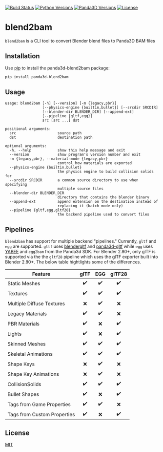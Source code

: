 [![Build Status](https://travis-ci.org/Moguri/blend2bam.svg?branch=master)](https://travis-ci.org/Moguri/blend2bam)
[![Python Versions](https://img.shields.io/pypi/pyversions/panda3d-blend2bam.svg)](https://pypi.org/project/panda3d-blend2bam/)
[![Panda3D Versions](https://img.shields.io/badge/panda3d-1.9%2C%201.10%2C%201.11-blue.svg)](https://www.panda3d.org/)
[![License](https://img.shields.io/github/license/Moguri/panda3d-blend2bam.svg)](https://choosealicense.com/licenses/mit/)


# blend2bam
`blend2bam` is a CLI tool to convert Blender blend files to Panda3D BAM files


## Installation

Use [pip](https://github.com/panda3d/panda3d) to install the panda3d-blend2bam package:

```bash
pip install panda3d-blend2bam
```

## Usage

```
usage: blend2bam [-h] [--version] [-m {legacy,pbr}]
                 [--physics-engine {builtin,bullet}] [--srcdir SRCDIR]
                 [--blender-dir BLENDER_DIR] [--append-ext]
                 [--pipeline {gltf,egg}]
                 src [src ...] dst

positional arguments:
  src                   source path
  dst                   destination path

optional arguments:
  -h, --help            show this help message and exit
  --version             show program's version number and exit
  -m {legacy,pbr}, --material-mode {legacy,pbr}
                        control how materials are exported
  --physics-engine {builtin,bullet}
                        the physics engine to build collision solids for
  --srcdir SRCDIR       a common source directory to use when specifying
                        multiple source files
  --blender-dir BLENDER_DIR
                        directory that contains the blender binary
  --append-ext          append extension on the destination instead of
                        replacing it (batch mode only)
  --pipeline {gltf,egg,gltf28}
                        the backend pipeline used to convert files
```

## Pipelines

`blend2bam` has support for multiple backend "pipelines." Currently, `gltf` and `egg` are supported.
`gltf` uses [blendergltf](https://github.com/Kupoman/blendergltf) and [panda3d-gltf](https://github.com/Moguri/panda3d-gltf) while `egg` uses [YABEE](https://github.com/09th/YABEE) and `egg2bam` from the Panda3d SDK.
For Blender 2.80+, only glTF is supported via the the `gltf28` pipeline which uses the glTF exporter built into Blender 2.80+.
The below table hightlights some of the differences.

|Feature|glTF|EGG|glTF28|
|---|:---:|:---:|:---:|
|Static Meshes|:heavy_check_mark:|:heavy_check_mark:|:heavy_check_mark:|
|Textures|:heavy_check_mark:|:heavy_check_mark:|:heavy_check_mark:|
|Multiple Diffuse Textures|:x:|:heavy_check_mark:|:x:|
|Legacy Materials|:heavy_check_mark:|:heavy_check_mark:|:x:|
|PBR Materials|:heavy_check_mark:|:x:|:heavy_check_mark:|
|Lights|:heavy_check_mark:|:x:|:heavy_check_mark:|
|Skinned Meshes|:heavy_check_mark:|:heavy_check_mark:|:heavy_check_mark:|
|Skeletal Animations|:heavy_check_mark:|:heavy_check_mark:|:heavy_check_mark:|
|Shape Keys|:x:|:heavy_check_mark:|:x:|
|Shape Key Animations|:x:|:heavy_check_mark:|:x:|
|CollisionSolids|:heavy_check_mark:|:heavy_check_mark:|:heavy_check_mark:|
|Bullet Shapes|:heavy_check_mark:|:x:|:heavy_check_mark:|
|Tags from Game Properties|:heavy_check_mark:|:heavy_check_mark:|:x:|
|Tags from Custom Properties|:heavy_check_mark:|:x:|:heavy_check_mark:|


## License

[MIT](https://choosealicense.com/licenses/mit/)
